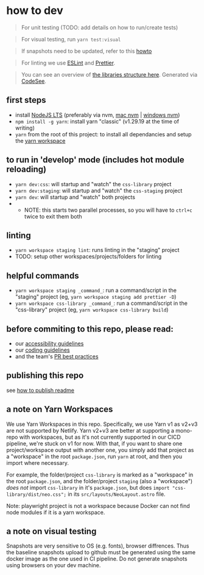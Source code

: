 # how to dev

> For unit testing (TODO: add details on how to run/create tests)

> For visual testing, run `yarn test:visual`

> If snapshots need to be updated, refer to this [howto](../playwright/how-to-update-snapshots.md)

> For linting we use [ESLint](https://eslint.org/) and [Prettier](https://prettier.io/).

> You can see an overview of [the libraries structure here](https://app.codesee.io/maps/public/267b4490-d552-11ec-bab4-dbed0529e43a). Generated via [CodeSee](https://www.codesee.io/).

## first steps

- install [NodeJS LTS](https://nodejs.org/) (preferably via nvm, [mac nvm](https://tecadmin.net/install-nvm-macos-with-homebrew/) | [windows nvm](https://github.com/coreybutler/nvm-windows#node-version-manager-nvm-for-windows))
- `npm install -g yarn`: install yarn "classic" (v1.29.19 at the time of writing)
- `yarn` from the root of this project: to install all dependancies and setup the [yarn workspace](https://classic.yarnpkg.com/en/docs/workspaces)

## to run in 'develop' mode (includes hot module reloading)

- `yarn dev:css`: will startup and "watch" the `css-library` project
- `yarn dev:staging`: will startup and "watch" the `css-staging` project
- `yarn dev`: will startup and "watch" both projects
- - NOTE: this starts two parallel processes, so you will have to `ctrl+c` twice to exit them both

## linting

- `yarn workspace staging lint`: runs linting in the "staging" project
- TODO: setup other workspaces/projects/folders for linting

## helpful commands

- `yarn workspace staging _command_`: run a command/script in the "staging" project (eg, `yarn workspace staging add prettier -D`)
- `yarn workspace css-library _command_`: run a command/script in the "css-library" project (eg, `yarn workspace css-library build`)

## before commiting to this repo, please read:

- our [accessibility guidelines](https://github.com/avaya-dux/neo-library-react/tree/main/readmes/accessibility-guidelines.md)
- our [coding guidelines](https://github.com/avaya-dux/neo-library-react/tree/main/readmes/coding-guidelines.md)
- and the team's [PR best practices](https://github.com/avaya-dux/neo-library-react/tree/main/readmes/pr-best-practices.md)

## publishing this repo

see [how to publish readme](./how-to-publish.md)

## a note on Yarn Workspaces

We use Yarn Workspaces in this repo. Specifically, we use Yarn v1 as v2+v3 are not supported by Netlify. Yarn v2+v3 are better at supporting a mono-repo with workspaces, but as it's not currently supported in our CICD pipeline, we're stuck on v1 for now. With that, if you want to share one project/workspace output with another one, you simply add that project as a "workspace" in the root `package.json`, run `yarn` at root, and then you import where necessary.

For example, the folder/project `css-library` is marked as a "workspace" in the root `package.json`, and the folder/project `staging` (also a "workspace") _does not_ import `css-library` in it's `package.json`, but does `import "css-library/dist/neo.css";` in its `src/layouts/NeoLayout.astro` file.

Note: playwright project is not a workspace because Docker can not find node modules if it is a yarn workspace.

## a note on visual testing

Snapshots are very sensitive to OS (e.g. fonts), browser diffrences.  Thus the baseline snapshots upload to github must be generated using the same docker image as the one used in CI pipeline. Do not generate snapshots using browsers on your dev machine.

